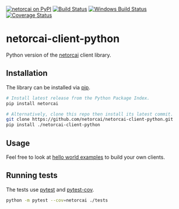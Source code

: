 [![netorcai on PyPI](https://img.shields.io/pypi/v/netorcai.svg)](https://pypi.org/project/netorcai/)
[![Build Status](https://img.shields.io/travis/netorcai/netorcai-client-python/master.svg?maxAge=600)](https://travis-ci.org/netorcai/netorcai-client-python)
[![Windows Build Status](https://ci.appveyor.com/api/projects/status/github/netorcai/netorcai-client-python?svg=true)](https://ci.appveyor.com/project/mpoquet/netorcai-client-python)
[![Coverage Status](https://img.shields.io/codecov/c/github/netorcai/netorcai-client-python/master.svg?maxAge=600)](https://codecov.io/github/netorcai/netorcai-client-python)

netorcai-client-python
====================
Python version of the [netorcai] client library.

Installation
------------

The library can be installed via [pip].

``` bash
# Install latest release from the Python Package Index.
pip install netorcai

# Alternatively, clone this repo then install its latest commit.
git clone https://github.com/netorcai/netorcai-client-python.git
pip install ./netorcai-client-python
```

Usage
-----
Feel free to look at [hello world examples](./examples) to build your own clients.

Running tests
-------------

The tests use [pytest] and [pytest-cov].

``` bash
python -m pytest --cov=netorcai ./tests
```

[netorcai]: https://github.com/netorcai/
[pip]: https://pip.pypa.io/en/stable/
[pytest]: https://docs.pytest.org/en/latest/
[pytest-cov]: https://pypi.org/project/pytest-cov/
